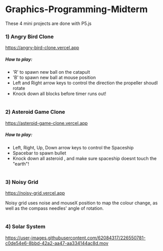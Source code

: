 # Graphics-Programming-Midterm

These 4 mini projects are done with P5.js

### 1) Angry Bird Clone
https://angry-bird-clone.vercel.app

##### How to play:
* 'R' to spawn new ball on the catapult
* 'B' to spawn new ball at mouse position
* Left and Right arrow keys to control the direction the propeller shoudl rotate
* Knock down all blocks before timer runs out!
#
#
### 2) Asteroid Game Clone
https://asteroid-game-clone.vercel.app

##### How to play:
* Left, Right, Up, Down arrow keys to control the Spaceship
* Spacebar to spawn bullet
* Knock down all asteroid , and make sure spaceship doesnt touch the "earth"!
#
#
### 3) Noisy Grid
https://noisy-grid.vercel.app

Noisy grid uses noise and mouseX position to map the colour change, as well as the compass needles' angle of rotation.
#
#
### 4) Solar System
https://user-images.githubusercontent.com/62084317/226550781-c0de54e6-8bbd-42a2-aa47-aa334144ac8d.mov
